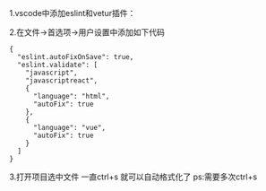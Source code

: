 
1.vscode中添加eslint和vetur插件：

2.在文件->首选项->用户设置中添加如下代码
```
{
  "eslint.autoFixOnSave": true,
  "eslint.validate": [
    "javascript",
    "javascriptreact",
    {
      "language": "html",
      "autoFix": true
    },
    {
      "language": "vue",
      "autoFix": true
    }
  ]
}
```
3.打开项目选中文件 一直ctrl+s 就可以自动格式化了
ps:需要多次ctrl+s